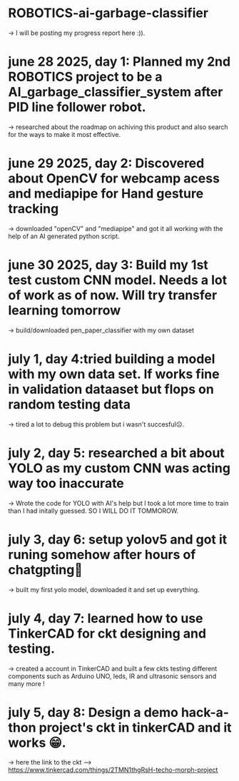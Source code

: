 # ROBOTICS-ai-garbage-classifier

-> I will be posting my progress report here :)).

# june 28 2025, day 1: Planned my 2nd ROBOTICS project to be a AI_garbage_classifier_system after PID line follower robot.
-> researched about the roadmap on achiving this product and also search for the ways to make it most effective.

# june 29 2025, day 2: Discovered about OpenCV for webcamp acess and mediapipe for Hand gesture tracking
-> downloaded "openCV" and "mediapipe" and got it all working with the help of an AI generated python script.

# june 30 2025, day 3: Build my 1st test custom CNN model. Needs a lot of work as of now. Will try transfer learning tomorrow
-> build/downloaded pen_paper_classifier with my own dataset

# july 1, day 4:tried building a model with my own data set. If works fine in validation dataaset but flops on random testing data
-> tired a lot to debug this problem but i wasn't succesful☹.

# july 2, day 5: researched a bit about YOLO as my custom CNN was acting way too inaccurate
-> Wrote the code for YOLO with AI's help but I took a lot more time to train than I had initally guessed. SO I WILL DO IT TOMMOROW.

# july 3, day 6: setup yolov5 and got it runing somehow after hours of chatgpting🥱
-> built my first yolo model, downloaded it and set up everything.

# july 4, day 7: learned how to use TinkerCAD for ckt designing and testing.
-> created a account in TinkerCAD and built a few ckts testing different components such as Arduino UNO, leds, IR and ultrasonic sensors and many more !

# july 5, day 8: Design a demo hack-a-thon project's ckt in tinkerCAD and it works 😁.
-> here the link to the ckt --> https://www.tinkercad.com/things/2TMN1thgRsH-techo-morph-project
